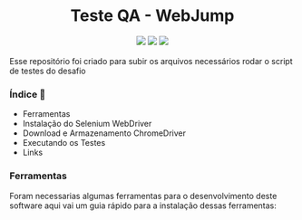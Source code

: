 <h1>
    <div align='center'>Teste QA - WebJump</div>
</h1>
<div align='center'>
    <img src="http://img.shields.io/static/v1?label=Java%20&message=3.8.3&color=red&logo=java"/>
    <img src="http://img.shields.io/static/v1?label=Eclipse%20&message=1.47.3&color=purple&logo=eclipse"/>
    <img src="http://img.shields.io/static/v1?label=status%20&message=concluido&color=-green"/>
</div>
</br>
Esse repositório foi criado para subir os arquivos necessários rodar o script de testes do desafio

### Índice :scroll: 
- Ferramentas
- Instalação do Selenium WebDriver
- Download e Armazenamento ChromeDriver
- Executando os Testes
- Links

### Ferramentas

Foram necessarias algumas ferramentas para o desenvolvimento deste software aqui vai um guia rápido para a instalação dessas ferramentas:

